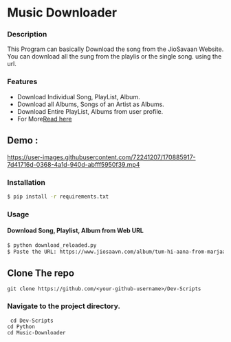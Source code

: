 # Music Downloader

### Description
This Program can basically Download the song from the JioSavaan Website. You can download all the sung from the playlis or the single song. using the url.


### Features
  - Download Individual Song, PlayList, Album.
  - Download all Albums, Songs of an Artist as Albums.
  - Download Entire PlayList, Albums from user profile.    
- For More[Read here](./usage.txt)

## Demo :

https://user-images.githubusercontent.com/72241207/170885917-7d41716d-0368-4a1d-940d-abfff5950f39.mp4

### Installation
```sh
$ pip install -r requirements.txt
```

### Usage

#### Download Song, Playlist, Album from Web URL
```sh
$ python download_reloaded.py
$ Paste the URL: https://www.jiosaavn.com/album/tum-hi-aana-from-marjaavaan/j9bfphC2728_
```
## Clone The repo
` git clone https://github.com/<your-github-username>/Dev-Scripts `
### Navigate to the project directory.
` cd Dev-Scripts`   
`cd Python`   
`cd Music-Downloader` 
